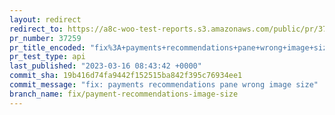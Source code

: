 ```yaml
---
layout: redirect
redirect_to: https://a8c-woo-test-reports.s3.amazonaws.com/public/pr/37259/api/index.html
pr_number: 37259
pr_title_encoded: "fix%3A+payments+recommendations+pane+wrong+image+size"
pr_test_type: api
last_published: "2023-03-16 08:43:42 +0000"
commit_sha: 19b416d74fa9442f152515ba842f395c76934ee1
commit_message: "fix: payments recommendations pane wrong image size"
branch_name: fix/payment-recommendations-image-size
---
```


